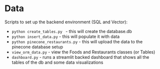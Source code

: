 # Data

Scripts to set up the backend environment (SQL and Vector):

- ```python create_tables.py ``` - this will create the database.db
- ```python insert_data.py``` - this will populate it with data
- ```python pinecone_restaurants.py``` - this will upload the data to the pinecone database setup
- ```view_orm_data.py``` - view the Foods and Restaurants classes (or Tables)
- ```dashboard.py``` - runs a streamlit backed dashboard that shows all the tables of the db and some data visualizations
